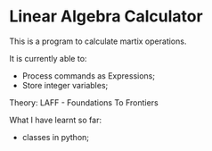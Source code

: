 # Linear Algebra Calculator

This is a program to calculate martix operations.

It is currently able to:
- Process commands as Expressions;
- Store integer variables;

Theory: LAFF - Foundations To Frontiers

What I have learnt so far:
- classes in python;

